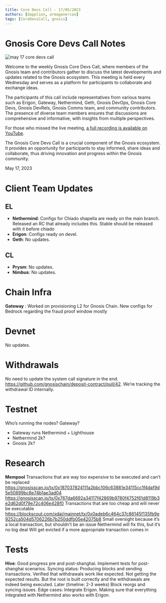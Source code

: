 ```yaml
---
title: Core Devs Call - 17/05/2023
authors: [dapplion, armaganercan]
tags: [CoreDevsCall, gnosis]
---
```


# Gnosis Core Devs Call Notes

![may 17 core devs call](https://github.com/gnosischain/documentation-1/assets/75987728/2a8654a5-ef6b-4c8b-80b4-ac407c260991)

Welcome to the weekly Gnosis Core Devs Call, where members of the Gnosis team and contributors gather to discuss the latest developments and updates related to the Gnosis ecosystem. This meeting is held every Wednesday and serves as a platform for participants to collaborate and exchange ideas.

The participants of this call include representatives from various teams such as Erigon, Gateway, Nethermind, Geth, Gnosis DevOps, Gnosis Core Devs, Gnosis DevRels, Gnosis Comms team, and community contributors. The presence of diverse team members ensures that discussions are comprehensive and informative, with insights from multiple perspectives.

For those who missed the live meeting, [a full recording is available on YouTube](https://www.youtube.com/watch?v=Sz2YXykvRzk). 

The Gnosis Core Devs Call is a crucial component of the Gnosis ecosystem. It provides an opportunity for participants to stay informed, share ideas and collaborate, thus driving innovation and progress within the Gnosis community.

May 17, 2023

# Client Team Updates
## EL

* **Nethermind**: Configs for Chiado shapella are ready on the main branch. Released an RC that already includes this. Stable should be released with it before chiado
* **Erigon**: Configs ready on devel.
* **Geth**: No updates.

## CL

* **Prysm**: No updates.
* **Nimbus**: No updates.

# Chain Infra
**Gateway** : Worked on provisioning L2 for Gnosis Chain. New configs for Bedrock regarding the fraud proof window mostly

# Devnet

No updates.

# Withdrawals

No need to update the system call signature in the end. https://github.com/gnosischain/deposit-contract/pull/42. We’re tracking the withdrawal ID internally.

# Testnet

Who’s running the nodes? Gateway?
- Gateway runs Nethermind + Lighthouse
- Nethermind 2k?
- Gnosis 2k?


# Research

**Mempool** Transactions that are way too expensive to be executed and can’t be replaced
https://gnosisscan.io/tx/0x187037824111a2bbc106c63881e34115cc1f4daf9d5e50899bc8e74b1ae3ad04
https://gnosisscan.io/tx/0x767da6692a34117f42869b9780f4752f61d8119b3e2d62d0f79e72c406e428f0
Transactions that are too cheap and will never be executable
https://blockscout.com/xdai/mainnet/tx/0x0adeb6c464c37c86145f135fb9e9252ca504d5706226b7b250ddfb05e42075b8
Small oversight because it’s a local transaction, but shouldn’t be an issue
Nethermind will fix this, but it’s no big deal
Will get evicted if a more appropriate transaction comes in

# Tests
**Hive**: Good progress pre and post-shanghai. Implement tests for post-shanghai scenarios.
Syncing status:  Producing blocks and sending transactions. Verified that withdrawals work like expected. Not getting the expected results. But the root is built correctly and the withdrawals are indeed being executed. Later (timeline: 2-3 weeks)
Block reorgs and syncing issues. Edge cases: Integrate Erigon. Making sure that everything integrated with Nethermind also works with Erigon.
 









